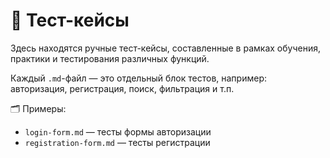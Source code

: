 # 🧪 Тест-кейсы

Здесь находятся ручные тест-кейсы, составленные в рамках обучения, практики и тестирования различных функций.

Каждый `.md`-файл — это отдельный блок тестов, например: авторизация, регистрация, поиск, фильтрация и т.п.

🗂️ Примеры:
- `login-form.md` — тесты формы авторизации
- `registration-form.md` — тесты регистрации
